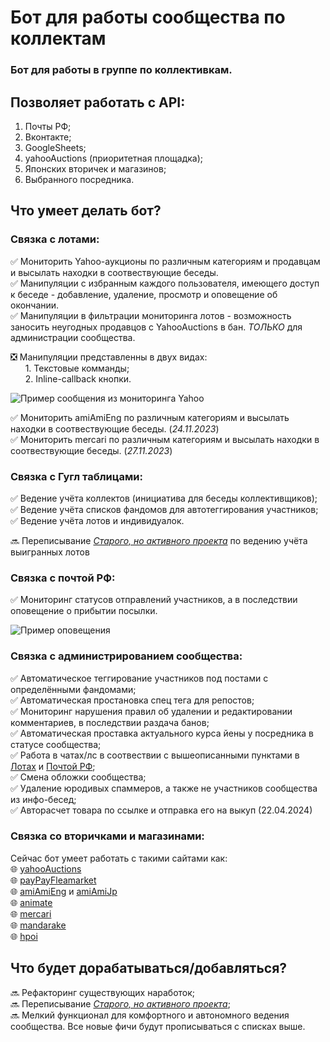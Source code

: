 # Бот для работы сообщества по коллектам

### Бот для работы в группе по коллективкам.

## Позволяет работать с API:
1. Почты РФ;
2. Вконтакте;
3. GoogleSheets;
4. yahooAuctions (приоритетная площадка);
5. Японских вторичек и магазинов;
6. Выбранного посредника.  

## Что умеет делать бот?

### Связка с лотами:

✅ Мониторить Yahoo-аукционы по различным категориям и продавцам и высылать находки в соотвествующие беседы.  
✅ Манипуляции с избранным каждого пользователя, имеющего доступ к беседе - добавление, удаление, просмотр и оповещение об окончании.  
✅ Манипуляции в фильтрации мониторинга лотов - возможность заносить неугодных продавцов с YahooAuctions в бан. *ТОЛЬКО* для администрации сообщества.

❎ Манипуляции представленны в двух видах:  
&nbsp;&nbsp;&nbsp;&nbsp;&nbsp;&nbsp;1. Текстовые комманды;  
&nbsp;&nbsp;&nbsp;&nbsp;&nbsp;&nbsp;2. Inline-callback кнопки.  

![Пример сообщения из мониторинга Yahoo](https://sun9-34.userapi.com/impg/ibZgfGpRtFl-dvB6k9G5RUxGjbUv8fGlYKlBfg/Ek3Hu-XmKR0.jpg?size=493x636&quality=95&sign=6b7dd6080c8e691ee28e75a26f32e8c7&type=album "Пример сообщения из мониторинга Yahoo")  
  

✅ Мониторить amiAmiEng по различным категориям и высылать находки в соотвествующие беседы. (*24.11.2023*)  
✅ Мониторить mercari по различным категориям и высылать находки в соотвествующие беседы. (*27.11.2023*)

### Связка с Гугл таблицами:

✅ Ведение учёта коллектов (инициатива для беседы коллективщиков);  
✅ Ведение учёта списков фандомов для автотеггирования участников;  
✅ Ведение учёта лотов и индивидуалок.

🔜 Переписывание *[Старого, но активного проекта](https://github.com/femperox/CollectBot)* по ведению учёта выигранных лотов

### Связка с почтой РФ:

✅ Мониторинг статусов отправлений участников, а в последствии оповещение о прибытии посылки.

![Пример оповещения](https://sun9-67.userapi.com/impg/4kOrsDst5NUVzE0LKkaByBWSiV0uAboGZ0swig/4_ngxWPME4s.jpg?size=473x523&quality=95&sign=21e1829aefd91c7416038e71c9696001&type=album "Пример оповещения")

### Связка с администрированием сообщества:

✅ Автоматическое теггирование участников под постами с определёнными фандомами;  
✅ Автоматическая простановка спец тега для репостов;  
✅ Мониторинг нарушения правил об удалении и редактировании комментариев, в последствии раздача банов;  
✅ Автоматическая проставка актуального курса йены у посредника в статусе сообщества;  
✅ Работа в чатах/лс в соотвествии с вышеописанными пунктами в [Лотах](#связка-с-лотами:) и [Почтой РФ](#связка-с-почтой-рф:);  
✅ Смена обложки сообщества;  
✅ Удаление юродивых спаммеров, а также не участников сообщества из инфо-бесед;  
✅ Авторасчет товара по ссылке и отправка его на выкуп (22.04.2024)

### Связка со вторичками и магазинами: 

Сейчас бот умеет работать с такими сайтами как:  
🌐 [yahooAuctions](https://auctions.yahoo.co.jp)  
🌐 [payPayFleamarket](https://paypayfleamarket.yahoo.co.jp)  
🌐 [amiAmiEng](https://www.amiami.com/eng/) и [amiAmiJp](https://www.amiami.jp)  
🌐 [animate](https://www.animate-onlineshop.jp)  
🌐 [mercari](https://jp.mercari.com)  
🌐 [mandarake](https://www.mandarake.co.jp)  
🌐 [hpoi](https://www.hpoi.net)


## Что будет дорабатываться/добавляться?

🔜 Рефакторинг существующих наработок;  
🔜 Переписывание *[Старого, но активного проекта](https://github.com/femperox/CollectBot)*;  
🔜 Мелкий функционал для комфортного и автономного ведения сообщества. Все новые фичи будут прописываться с списках выше.


